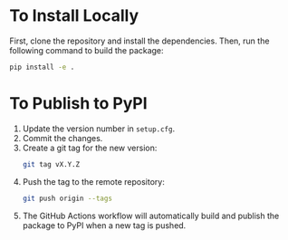# To Install Locally

First, clone the repository and install the dependencies. Then, run the following command to build the package:

```bash
pip install -e .
```

# To Publish to PyPI

1.  Update the version number in `setup.cfg`.
2.  Commit the changes.
3.  Create a git tag for the new version:
    ```bash
    git tag vX.Y.Z
    ```
4.  Push the tag to the remote repository:
    ```bash
    git push origin --tags
    ```
5.  The GitHub Actions workflow will automatically build and publish the package to PyPI when a new tag is pushed.
